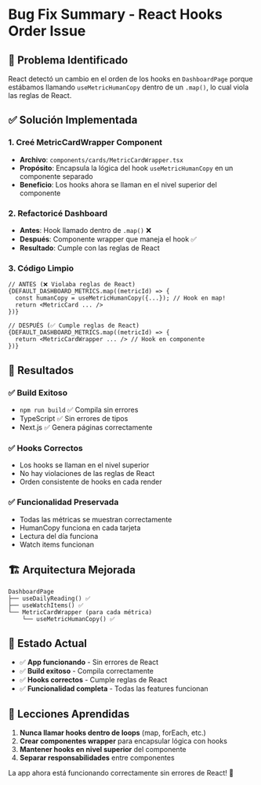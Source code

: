 # Bug Fix Summary - React Hooks Order Issue

## 🐛 **Problema Identificado**
React detectó un cambio en el orden de los hooks en `DashboardPage` porque estábamos llamando `useMetricHumanCopy` dentro de un `.map()`, lo cual viola las reglas de React.

## ✅ **Solución Implementada**

### **1. Creé MetricCardWrapper Component**
- **Archivo**: `components/cards/MetricCardWrapper.tsx`
- **Propósito**: Encapsula la lógica del hook `useMetricHumanCopy` en un componente separado
- **Beneficio**: Los hooks ahora se llaman en el nivel superior del componente

### **2. Refactoricé Dashboard**
- **Antes**: Hook llamado dentro de `.map()` ❌
- **Después**: Componente wrapper que maneja el hook ✅
- **Resultado**: Cumple con las reglas de React

### **3. Código Limpio**
```tsx
// ANTES (❌ Violaba reglas de React)
{DEFAULT_DASHBOARD_METRICS.map((metricId) => {
  const humanCopy = useMetricHumanCopy({...}); // Hook en map!
  return <MetricCard ... />
})}

// DESPUÉS (✅ Cumple reglas de React)
{DEFAULT_DASHBOARD_METRICS.map((metricId) => {
  return <MetricCardWrapper ... /> // Hook en componente
})}
```

## 🎯 **Resultados**

### **✅ Build Exitoso**
- `npm run build` ✅ Compila sin errores
- TypeScript ✅ Sin errores de tipos
- Next.js ✅ Genera páginas correctamente

### **✅ Hooks Correctos**
- Los hooks se llaman en el nivel superior
- No hay violaciones de las reglas de React
- Orden consistente de hooks en cada render

### **✅ Funcionalidad Preservada**
- Todas las métricas se muestran correctamente
- HumanCopy funciona en cada tarjeta
- Lectura del día funciona
- Watch items funcionan

## 🏗️ **Arquitectura Mejorada**

```
DashboardPage
├── useDailyReading() ✅
├── useWatchItems() ✅
└── MetricCardWrapper (para cada métrica)
    └── useMetricHumanCopy() ✅
```

## 🚀 **Estado Actual**
- ✅ **App funcionando** - Sin errores de React
- ✅ **Build exitoso** - Compila correctamente  
- ✅ **Hooks correctos** - Cumple reglas de React
- ✅ **Funcionalidad completa** - Todas las features funcionan

## 📝 **Lecciones Aprendidas**
1. **Nunca llamar hooks dentro de loops** (map, forEach, etc.)
2. **Crear componentes wrapper** para encapsular lógica con hooks
3. **Mantener hooks en nivel superior** del componente
4. **Separar responsabilidades** entre componentes

La app ahora está funcionando correctamente sin errores de React! 🎉
